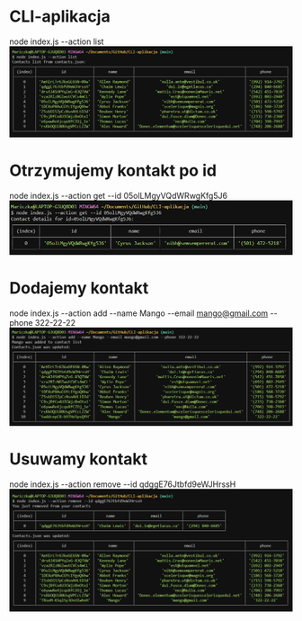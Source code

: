 # CLI-aplikacja

node index.js --action list
![Wynik w konsoli](/assets/action%20list.png)

# Otrzymujemy kontakt po id

node index.js --action get --id 05olLMgyVQdWRwgKfg5J6
![Wynik w konsoli](/assets/action%20get.png)

# Dodajemy kontakt

node index.js --action add --name Mango --email mango@gmail.com --phone 322-22-22
![Wynik w konsoli](/assets/action%20add.png)

# Usuwamy kontakt

node index.js --action remove --id qdggE76Jtbfd9eWJHrssH
![Wynik w konsoli](/assets/action%20remove.png)
